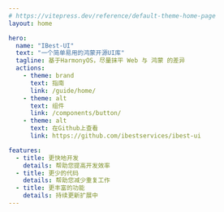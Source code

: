 ```yaml
---
# https://vitepress.dev/reference/default-theme-home-page
layout: home

hero:
  name: "IBest-UI"
  text: "一个简单易用的鸿蒙开源UI库"
  tagline: 基于HarmonyOS，尽量抹平 Web 与 鸿蒙 的差异
  actions:
    - theme: brand
      text: 指南
      link: /guide/home/
    - theme: alt
      text: 组件
      link: /components/button/
    - theme: alt
      text: 在Github上查看
      link: https://github.com/ibestservices/ibest-ui

features:
  - title: 更快地开发
    details: 帮助您提高开发效率
  - title: 更少的代码
    details: 帮助您减少重复工作
  - title: 更丰富的功能
    details: 持续更新扩展中
---
```

